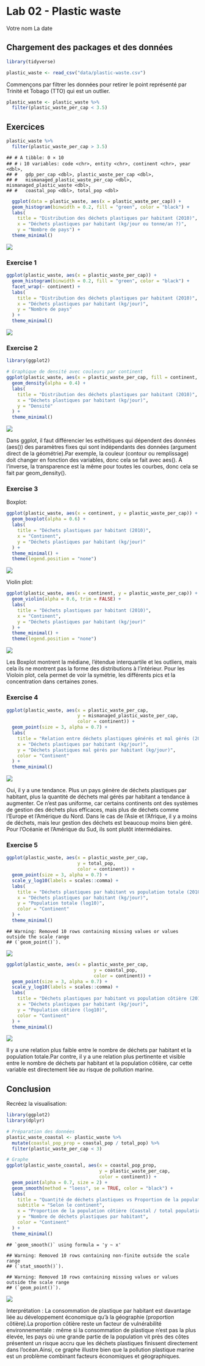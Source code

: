 Lab 02 - Plastic waste
================
Votre nom
La date

## Chargement des packages et des données

``` r
library(tidyverse) 
```

``` r
plastic_waste <- read_csv("data/plastic-waste.csv")
```

Commençons par filtrer les données pour retirer le point représenté par
Trinité et Tobago (TTO) qui est un outlier.

``` r
plastic_waste <- plastic_waste %>%
  filter(plastic_waste_per_cap < 3.5)
```

## Exercices

``` r
plastic_waste %>%
  filter(plastic_waste_per_cap > 3.5)
```

    ## # A tibble: 0 × 10
    ## # ℹ 10 variables: code <chr>, entity <chr>, continent <chr>, year <dbl>,
    ## #   gdp_per_cap <dbl>, plastic_waste_per_cap <dbl>,
    ## #   mismanaged_plastic_waste_per_cap <dbl>, mismanaged_plastic_waste <dbl>,
    ## #   coastal_pop <dbl>, total_pop <dbl>

``` r
  ggplot(data = plastic_waste, aes(x = plastic_waste_per_cap)) +
  geom_histogram(binwidth = 0.2, fill = "green", color = "black") +
  labs(
    title = "Distribution des déchets plastiques par habitant (2010)",
    x = "Déchets plastiques par habitant (kg/jour ou tonne/an ?)",
    y = "Nombre de pays") +
  theme_minimal()
```

![](lab-02_files/figure-gfm/unnamed-chunk-1-1.png)<!-- -->

### Exercise 1

``` r
ggplot(plastic_waste, aes(x = plastic_waste_per_cap)) +
  geom_histogram(binwidth = 0.2, fill = "green", color = "black") +
  facet_wrap(~ continent) +
  labs(
    title = "Distribution des déchets plastiques par habitant (2010)",
    x = "Déchets plastiques par habitant (kg/jour)",
    y = "Nombre de pays"
  ) +
  theme_minimal()
```

![](lab-02_files/figure-gfm/plastic-waste-continent-1.png)<!-- -->

### Exercise 2

``` r
library(ggplot2)

# Graphique de densité avec couleurs par continent
ggplot(plastic_waste, aes(x = plastic_waste_per_cap, fill = continent, color = continent)) +
  geom_density(alpha = 0.4) +
  labs(
    title = "Distribution des déchets plastiques par habitant (2010)",
    x = "Déchets plastiques par habitant (kg/jour)",
    y = "Densité"
  ) +
  theme_minimal()
```

![](lab-02_files/figure-gfm/plastic-waste-density-1.png)<!-- -->

Dans ggplot, il faut différencier les esthétiques qui dépendent des
données (aes()) des paramètres fixes qui sont indépendants des données
(argument direct de la géométrie).Par exemple, la couleur (contour ou
remplissage) doit changer en fonction des variables, donc cela se fait
avec aes(). À l’inverse, la transparence est la même pour toutes les
courbes, donc cela se fait par geom_density().

### Exercise 3

Boxplot:

``` r
ggplot(plastic_waste, aes(x = continent, y = plastic_waste_per_cap)) +
  geom_boxplot(alpha = 0.6) +
  labs(
    title = "Déchets plastiques par habitant (2010)",
    x = "Continent",
    y = "Déchets plastiques par habitant (kg/jour)"
  ) +
  theme_minimal() +
  theme(legend.position = "none")
```

![](lab-02_files/figure-gfm/plastic-waste-boxplot-1.png)<!-- -->

Violin plot:

``` r
ggplot(plastic_waste, aes(x = continent, y = plastic_waste_per_cap)) +
  geom_violin(alpha = 0.6, trim = FALSE) +
  labs(
    title = "Déchets plastiques par habitant (2010)",
    x = "Continent",
    y = "Déchets plastiques par habitant (kg/jour)"
  ) +
  theme_minimal() +
  theme(legend.position = "none")
```

![](lab-02_files/figure-gfm/plastic-waste-violin-1.png)<!-- -->

Les Boxplot montrent la médiane, l’étendue interquartile et les
outliers, mais cela ils ne montrent pas la forme des distributions à
l’intérieur. Pour les Violoin plot, cela permet de voir la symétrie, les
différents pics et la concentration dans certaines zones.

### Exercise 4

``` r
ggplot(plastic_waste, aes(x = plastic_waste_per_cap, 
                          y = mismanaged_plastic_waste_per_cap, 
                          color = continent)) +
  geom_point(size = 3, alpha = 0.7) +
  labs(
    title = "Relation entre déchets plastiques générés et mal gérés (2010)",
    x = "Déchets plastiques par habitant (kg/jour)",
    y = "Déchets plastiques mal gérés par habitant (kg/jour)",
    color = "Continent"
  ) +
  theme_minimal()
```

![](lab-02_files/figure-gfm/plastic-waste-mismanaged-1.png)<!-- -->

Oui, il y a une tendance. Plus un pays génère de déchets plastiques par
habitant, plus la quantité de déchets mal gérés par habitant a tendance
à augmenter. Ce n’est pas uniforme, car certains continents ont des
systèmes de gestion des déchets plus efficaces, mais plus de déchets
comme l’Europe et l’Amérique du Nord. Dans le cas de l’Asie et
l’Afrique, il y a moins de déchets, mais leur gestion des déchets est
beaucoup moins bien géré. Pour l’Océanie et l’Amérique du Sud, ils sont
plutôt intermédiaires.

### Exercise 5

``` r
ggplot(plastic_waste, aes(x = plastic_waste_per_cap, 
                          y = total_pop, 
                          color = continent)) +
  geom_point(size = 3, alpha = 0.7) +
  scale_y_log10(labels = scales::comma) +
  labs(
    title = "Déchets plastiques par habitant vs population totale (2010)",
    x = "Déchets plastiques par habitant (kg/jour)",
    y = "Population totale (log10)",
    color = "Continent"
  ) +
  theme_minimal()
```

    ## Warning: Removed 10 rows containing missing values or values outside the scale range
    ## (`geom_point()`).

![](lab-02_files/figure-gfm/plastic-waste-population-total-1.png)<!-- -->

``` r
ggplot(plastic_waste, aes(x = plastic_waste_per_cap,
                                y = coastal_pop,
                                color = continent)) +
  geom_point(size = 3, alpha = 0.7) +
  scale_y_log10(labels = scales::comma) +
  labs(
    title = "Déchets plastiques par habitant vs population côtière (2010)",
    x = "Déchets plastiques par habitant (kg/jour)",
    y = "Population côtière (log10)",
    color = "Continent"
  ) +
  theme_minimal()
```

![](lab-02_files/figure-gfm/plastic-waste-population-coastal-1.png)<!-- -->

Il y a une relation plus faible entre le nombre de déchets par habitant
et la population totale.Par contre, il y a une relation plus pertinente
et visible entre le nombre de déchets par habitant et la population
côtière, car cette variable est directement liée au risque de pollution
marine.

## Conclusion

Recréez la visualisation:

``` r
library(ggplot2)
library(dplyr)

# Préparation des données
plastic_waste_coastal <- plastic_waste %>% 
  mutate(coastal_pop_prop = coastal_pop / total_pop) %>% 
  filter(plastic_waste_per_cap < 3)

# Graphe
ggplot(plastic_waste_coastal, aes(x = coastal_pop_prop, 
                                  y = plastic_waste_per_cap, 
                                  color = continent)) +
  geom_point(alpha = 0.7, size = 2) +
  geom_smooth(method = "loess", se = TRUE, color = "black") +
  labs(
    title = "Quantité de déchets plastiques vs Proportion de la population côtière",
    subtitle = "Selon le continent",
    x = "Proportion de la population côtière (Coastal / total population)",
    y = "Nombre de déchets plastiques par habitant",
    color = "Continent"
  ) +
  theme_minimal()
```

    ## `geom_smooth()` using formula = 'y ~ x'

    ## Warning: Removed 10 rows containing non-finite outside the scale range
    ## (`stat_smooth()`).

    ## Warning: Removed 10 rows containing missing values or values outside the scale range
    ## (`geom_point()`).

![](lab-02_files/figure-gfm/recreate-viz-1.png)<!-- -->

Interprétation : La consommation de plastique par habitant est davantage
liée au développement économique qu’à la géographie (proportion
côtière).La proportion côtière reste un facteur de vulnérabilité
environnementale : même si la consommation de plastique n’est pas la
plus élevée, les pays où une grande partie de la population vit près des
côtes présentent un risque accru que les déchets plastiques finissent
directement dans l’océan.Ainsi, ce graphe illustre bien que la pollution
plastique marine est un problème combinant facteurs économiques et
géographiques.
